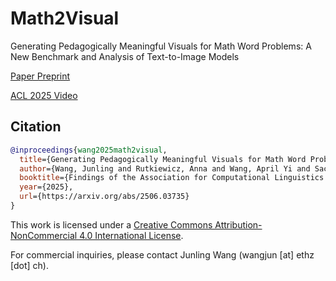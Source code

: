 # Math2Visual
Generating Pedagogically Meaningful Visuals for Math Word Problems: A New Benchmark and Analysis of Text-to-Image Models

[Paper Preprint](https://arxiv.org/abs/2506.03735)

[ACL 2025 Video](https://youtu.be/jdPYVoHEPtk)

## Citation
```bibtex
@inproceedings{wang2025math2visual,
  title={Generating Pedagogically Meaningful Visuals for Math Word Problems: A New Benchmark and Analysis of Text-to-Image Models},
  author={Wang, Junling and Rutkiewicz, Anna and Wang, April Yi and Sachan, Mrinmaya},
  booktitle={Findings of the Association for Computational Linguistics: ACL 2025},
  year={2025},
  url={https://arxiv.org/abs/2506.03735}
}
```
This work is licensed under a
[Creative Commons Attribution-NonCommercial 4.0 International License][cc-by-sa].

For commercial inquiries, please contact Junling Wang (wangjun [at] ethz [dot] ch).

[cc-by-sa]: https://creativecommons.org/licenses/by-nc/4.0/
[cc-by-sa-shield]: https://img.shields.io/badge/License-CC%20BY--SA%204.0-lightgrey.svg
